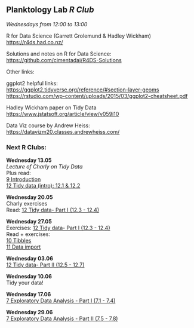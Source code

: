 
## __Planktology Lab   *R Club*__
*Wednesdays from 12:00 to 13:00*

R for Data Science (Garrett Grolemund & Hadley Wickham)  
https://r4ds.had.co.nz/  

Solutions and notes on R for Data Science:  
https://github.com/cimentadaj/R4DS-Solutions  

Other links:

ggplot2 helpful links:   
https://ggplot2.tidyverse.org/reference/#section-layer-geoms  
https://rstudio.com/wp-content/uploads/2015/03/ggplot2-cheatsheet.pdf  

Hadley Wickham paper on Tidy Data  
https://www.jstatsoft.org/article/view/v059i10  

Data Viz course by Andrew Heiss:
https://datavizm20.classes.andrewheiss.com/



### __Next R Clubs:__

__Wednesday 13.05__  
_Lecture of Charly on Tidy Data_  
Plus read:  
[9 Introduction](https://r4ds.had.co.nz/wrangle-intro.html)  
[12 Tidy data (intro): 12.1 & 12.2](https://r4ds.had.co.nz/tidy-data.html)  

__Wednesday 20.05__  
Charly exercises  
Read: [12 Tidy data- Part I (12.3 - 12.4)](https://r4ds.had.co.nz/tidy-data.html)  


__Wednesday 27.05__  
Exercises: [12 Tidy data- Part I (12.3 - 12.4)](https://r4ds.had.co.nz/tidy-data.html)  
Read + exercises:  
[10 Tibbles](https://r4ds.had.co.nz/tibbles.html)    
[11 Data import](https://r4ds.had.co.nz/data-import.html)  

__Wednesday 03.06__  
[12 Tidy data- Part II (12.5 - 12.7)](https://r4ds.had.co.nz/tidy-data.html)   

__Wednesday 10.06__   
Tidy your data!  

__Wednesday 17.06__   
[7 Exploratory Data Analysis - Part I (7.1 - 7.4)](https://r4ds.had.co.nz/exploratory-data-analysis.html)  

__Wednesday 29.06__   
[7 Exploratory Data Analysis - Part II (7.5 - 7.8)](https://r4ds.had.co.nz/exploratory-data-analysis.html)  


